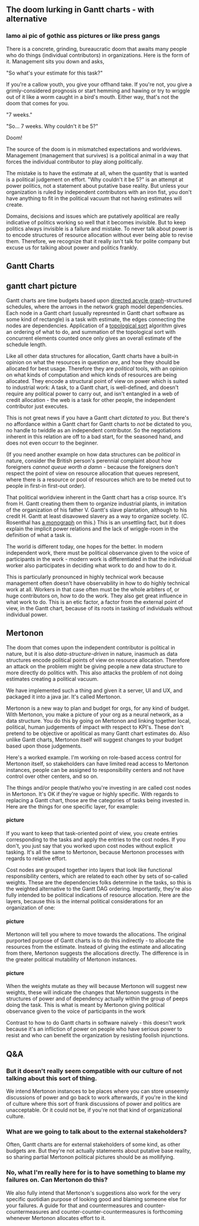 The doom lurking in Gantt charts - with alternative
---

### lamo ai pic of gothic ass pictures or like press gangs

There is a concrete, grinding, bureaucratic doom that awaits many people who do things (individual contributors) in organizations. Here is the form of it. Management sits you down and asks,

"So what's your estimate for this task?"

If you're a callow youth, you give your offhand take. If you're not, you give a grimly-considered prognosis or start hemming and hawing or try to wriggle out of it like a worm caught in a bird's mouth. Either way, that's not the doom that comes for you.

"7 weeks."

"So... 7 weeks. Why couldn't it be 5?"

Doom!

The source of the doom is in mismatched expectations and worldviews. Management (management that survives) is a political animal in a way that forces the individual contributor to play along politically.

The mistake is to have the estimate at all, when the quantity that is wanted is a political judgement on effort. "Why couldn't it be 5?" is an attempt at power politics, not a statement about putative base reality. But unless your organization is ruled by independent contributors with an iron fist, you don't have anything to fit in the political vacuum that not having estimates will create.

Domains, decisions and issues which are putatively apolitical are really indicative of politics working so well that it becomes invisible. But to keep politics always invisible is a failure and mistake. To never talk about power is to encode structures of resource allocation without ever being able to revise them. Therefore, we recognize that it really isn't talk for polite company but excuse us for talking about power and politics frankly.

## Gantt Charts

## gantt chart picture

Gantt charts are time budgets based upon [directed acycle graph](https://en.wikipedia.org/wiki/Directed_acyclic_graph)-structured schedules, where the arrows in the network graph model dependencies. Each node in a Gantt chart (usually represnted in Gantt chart software as some kind of rectangle) is a task with estimate, the edges connecting the nodes are dependencies. Application of a [topological sort](https://en.wikipedia.org/wiki/Topological_sorting) algorithm gives an ordering of what to do, and summation of the topological sort with concurrent elements counted once only gives an overall estimate of the schedule length.

Like all other data structures for allocation, Gantt charts have a built-in opinion on what the resources in question _are_, and how they should be allocated for best usage. Therefore they are _political_ tools, with an opinion on what kinds of computation and which kinds of resources are being allocated. They encode a structural point of view on power which is suited to industrial work: A task, to a Gantt chart, is well-defined, and doesn't require any political power to carry out, and isn't entangled in a web of credit allocation - the web is a task for other people, the independent contributor just executes.

This is not great news if you have a Gantt chart _dictated to you_. But there's no affordance within a Gantt chart for Gantt charts to _not_ be dictated to you, no handle to twiddle as an independent contributor. So the negotiations inherent in this relation are off to a bad start, for the seasoned hand, and does not even occurr to the beginner.

(If you need another example on how data structures can be _political_ in nature, consider the British person's perennial complaint about how foreigners _cannot queue worth a damn_ - because the foreigners don't respect the point of view on resource allocation that queues represent, where there is a resource or pool of resources which are to be meted out to people in first-in first-out order).

That political worldview inherent in the Gantt chart has a crisp source. It's from H. Gantt creating them them to organize industrial plants, in imitation of the organization of his father V. Gantt's slave plantation, although to his credit H. Gantt at least disavowed slavery as a way to organize society. (C. Rosenthal has [a monograph](https://www.amazon.com/Accounting-Slavery-Management-Caitlin-Rosenthal/dp/0674972090) on this.) This is an unsettling fact, but it does explain the implicit power relations and the lack of wriggle-room in the definition of what a task is.

The world is different today, one hopes for the better. In modern independent work, there must be political observance given to the voice of participants in the work - modern work is differentiated in that the individual worker also participates in deciding what work to do and how to do it.

This is particularly pronounced in highly technical work because management often doesn't have observability in how to do highly technical work at all. Workers in that case often must be the whole arbiters of, or huge contributors on, how to do the work. They also get great influence in what work to do. This is an etic factor, a factor from the external point of view, in the Gantt chart, because of its roots in tasking of individuals without individual power.

## Mertonon

The doom that comes upon the independent contributor is political in nature, but it is also _data-structure-driven_ in nature, inasmuch as data structures encode political points of view on resource allocation. Therefore an attack on the problem might be giving people a new data structure to more directly do politics with. This also attacks the problem of not doing estimates creating a political vacuum.

We have implemented such a thing and given it a server, UI and UX, and packaged it into a java jar. It's called Mertonon.

Mertonon is a new way to plan and budget for orgs, for any kind of budget. With Mertonon, you make a picture of your org as a neural network, as a data structure. You do this by going on Mertonon and linking together local, political, human judgements of impact with respect to KPI's. These don't pretend to be objective or apolitical as many Gantt chart estimates do. Also unlike Gantt charts, Mertonon itself will suggest changes to your budget based upon those judgements.

Here's a worked example. I'm working on role-based access control for Mertonon itself, so stakeholders can have limited read access to Mertonon instances, people can be assigned to responsibility centers and not have control over other centers, and so on.

The things and/or people that/who you're investing in are called cost nodes in Mertonon. It's OK if they're vague or highly specific. With regards to replacing a Gantt chart, those are the categories of tasks being invested in. Here are the things for one specific layer, for example:

#### picture

If you want to keep that task-oriented point of view, you create entries corresponding to the tasks and apply the entries to the cost nodes. If you don't, you just say that you worked upon cost nodes without explicit tasking. It's all the same to Mertonon, because Mertonon processes with regards to relative effort.

Cost nodes are grouped together into layers that look like functional responsibility centers, which are related to each other by sets of so-called weights. These are the dependencies folks determine in the tasks, so this is the weighted alternative to the Gantt DAG ordering. Importantly, they're also fully intended to be political indications of resource allocation. Here are the layers, because this is the internal political considerations for an organization of one:

#### picture

Mertonon will tell you where to move towards the allocations. The original purported purpose of Gantt charts is to do this indirectly - to allocate the resources from the estimate. Instead of giving the estimate and allocating from there, Mertonon suggests the allocations directly. The difference is in the greater political mutability of Mertonon instances.

#### picture

When the weights mutate as they will because Mertonon will suggest new weights, these will indicate the changes that Mertonon suggests in the structures of power and of dependency actually within the group of peeps doing the task. This is what is meant by Mertonon giving political observance given to the voice of participants in the work

Contrast to how to do Gantt charts in software naively - this doesn't work because it's an infliction of power on people who have serious power to resist and who can benefit the organization by resisting foolish injunctions.

## Q&A

### But it doesn't really seem compatible with our culture of not talking about this sort of thing.

We intend Mertonon instances to be places where you can store unseemly discussions of power and go back to work afterwards, if you're in the kind of culture where this sort of frank discussions of power and politics are unacceptable. Or it could not be, if you're not that kind of organizational culture.

### What are we going to talk about to the external stakeholders?

Often, Gantt charts are for external stakeholders of some kind, as other budgets are. But they're not actually statements about putative base reality, so sharing partial Mertonon political pictures should be as mollifying.

### No, what I'm really here for is to have something to blame my failures on. Can Mertonon do this?

We also fully intend that Mertonon's suggestions also work for the very specific quotidian purpose of looking good and blaming someone else for your failures. A guide for that and countermeasures and counter-countermeasures and counter-counter-countermeasures is forthcoming whenever Mertonon allocates effort to it.
